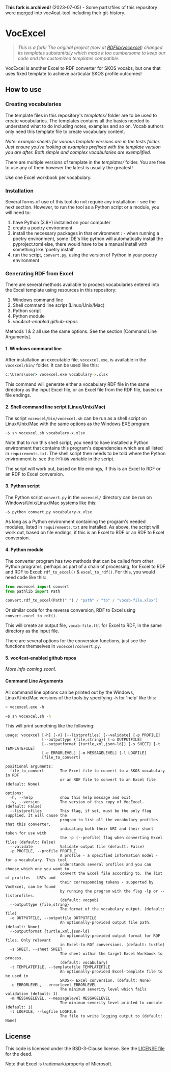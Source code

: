 **This fork is archived!** (2023-07-05) - Some parts/files of this repository were [merged](https://github.com/nfdi4cat/voc4cat-tool/pull/119) into voc4cat-tool including their git-history.

# VocExcel

> *This is a fork! The original project (now at [RDFlib/vocexcel](https://github.com/RDFLib/VocExcel)) changed its templates substantially
> which made it too cumbersome to keep our code and the customized templates compatible.*

VocExcel is another Excel to RDF converter for SKOS vocabs, but one that uses fixed template to achieve particular SKOS profile outcomes!

## How to use

### Creating vocabularies

The template files in this repository's *templates/* folder are to be used to create vocabularies. The templates contains all the basics needed to understand what to do including notes, examples and so on. Vocab authors only need this template file to create vocabulary content.

*Note: example sheets for various template versions are in the tests folder. Just ensure you're looking at examples prefixed with the template version you are after. Both simple and complex vocabularies are exemplified.*

There are multiple versions of template in the *templates/* folder. You are free to use any of them however the latest is usually the greatest!

Use one Excel workbook per vocabulary.

### Installation

Several forms of use of this tool do not require any installation - see the next section. However, to run the tool as a Python script or a module, you will need to:

1. have Python (3.8+) installed on your computer
2. create a poetry environment
3. install the necessary packages in that environment
   : - when running a poetry environment, some IDE's like python will automatically install the pyproject.toml else, there would have to be a manual install with something like 'poetry install'
4. run the script, `convert.py`, using the version of Python in your poetry environment

### Generating RDF from Excel

There are several methods available to process vocabularies entered into the Excel template using resources in this repository:

1. Windows command line
2. Shell command line script (Linux/Unix/Mac)
3. Python script
4. Python module
5. *voc4cat-enabled github-repos*

Methods 1 & 2 all use the same options. See the section [Command Line Arguments].

#### 1. Windows command line

After installation an executable file, `vocexcel.exe`, is available in the `vocexcel/bin/` folder. It can be used like this:

```cmd
c:\Users\user> vocexcel.exe vocabulary-x.xlsx
```

This command will generate either a vocabulary RDF file in the same directory as the input Excel file, or an Excel file from the RDF file, based on file endings.

#### 2. Shell command line script (Linux/Unix/Mac)

The script `vocexcel/bin/vocexcel.sh` can be run as a shell script on Linux/Unix/Mac with the same options as the Windows EXE program.

```bash
~$ sh vocexcel.sh vocabulary-x.xlsx
```

Note that to run this shell script, you need to have installed a Python environment that contains this program's dependencies which are all listed in `requirements.txt`. The shell script then needs to be told where the Python environment is: see the `PYTHON` variable in the script.

The script will work out, based on file endings, if this is an Excel to RDF or an RDF to Excel conversion.

#### 3. Python script

The Python script `convert.py` in the `vocexcel/` directory can be run on Windows/Unix/Linux/Mac systems like this:

```bash
~$ python convert.py vocabulary-x.xlsx
```

As long as a Python environment containing the program's needed modules, listed in `requirements.txt` are installed. As above, the script will work out, based on file endings, if this is an Excel to RDF or an RDF to Excel conversion.

#### 4. Python module

The converter program has two methods that can be called from other Python programs, perhaps as part of a chain of processing, for Excel to RDF and RDF to Excel: `rdf_to_excel()` & `excel_to_rdf()`. For this, you would need code like this:

```python
from vocexcel import convert
from pathlib import Path

convert.rdf_to_excel(Path(".") / "path" / "to" / "vocab-file.xlsx")
```

Or similar code for the reverse conversion, RDF to Excel using `convert.excel_to_rdf()`.

This will create an output file, `vocab-file.ttl` for Excel to RDF, in the same directory as the input file.

There are several options for the conversion functions, just see the functions themselves in `vocexcel/convert.py`.

#### 5. voc4cat-enabled github repos

*More info coming soon!*.

#### Command Line Arguments

All command line options can be printed out by the Windows, Linux/Unix/Mac versions of the tools by specifying `-h` for 'help' like this:

```bash
> vocexcel.exe -h

~$ sh vocexcel.sh -h
```

This will print something like the following:

```text
usage: vocexcel [-h] [-v] [--listprofiles] [--validate] [-p PROFILE]
                [--outputtype {file,string}] [-o OUTPUTFILE]
                [--outputformat {turtle,xml,json-ld}] [-s SHEET] [-t TEMPLATEFILE]
                [-e ERRORLEVEL] [-m MESSAGELEVEL] [-l LOGFILE]
                [file_to_convert]

positional arguments:
  file_to_convert       The Excel file to convert to a SKOS vocabulary in RDF
                        or an RDF file to convert to an Excel file (default: None)

options:
  -h, --help            show this help message and exit
  -v, --version         The version of this copy of VocExcel. (default: False)
  --listprofiles        This flag, if set, must be the only flag supplied. It will cause the
                        program to list all the vocabulary profiles that this converter,
                        indicating both their URI and their short token for use with
                        the -p (--profile) flag when converting Excel files (default: False)
  --validate            Validate output file (default: False)
  -p PROFILE, --profile PROFILE
                        A profile - a specified information model - for a vocabulary. This tool
                        understands several profiles and you can choose which one you want to
                        convert the Excel file according to. The list of profiles - URIs and
                        their corresponding tokens - supported by VocExcel, can be found
                        by running the program with the flag -lp or --listprofiles.
                        (default: vocpub)
  --outputtype {file,string}
                        The format of the vocabulary output. (default: file)
  -o OUTPUTFILE, --outputfile OUTPUTFILE
                        An optionally-provided output file path. (default: None)
  --outputformat {turtle,xml,json-ld}
                        An optionally-provided output format for RDF files. Only relevant
                        in Excel-to-RDf conversions. (default: turtle)
  -s SHEET, --sheet SHEET
                        The sheet within the target Excel Workbook to process.
                        (default: vocabulary)
  -t TEMPLATEFILE, --templatefile TEMPLATEFILE
                        An optionally-provided Excel-template file to be used in
                        SKOS-> Excel conversion. (default: None)
  -e ERRORLEVEL, --errorlevel ERRORLEVEL
                        The minimum severity level which fails validation (default: 1)
  -m MESSAGELEVEL, --messagelevel MESSAGELEVEL
                        The minimum severity level printed to console (default: 1)
  -l LOGFILE, --logfile LOGFILE
                        The file to write logging output to (default: None)
```

## License

This code is licensed under the BSD-3-Clause license. See the [LICENSE
file](LICENSE) for the deed.

Note that Excel is trademark/property of Microsoft.
